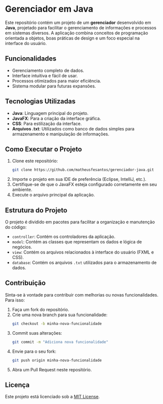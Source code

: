 # Gerenciador em Java

Este repositório contém um projeto de um **gerenciador** desenvolvido em **Java**, projetado para facilitar o gerenciamento de informações e processos em sistemas diversos. A aplicação combina conceitos de programação orientada a objetos, boas práticas de design e um foco especial na interface do usuário.

## Funcionalidades

- Gerenciamento completo de dados.
- Interface intuitiva e fácil de usar.
- Processos otimizados para maior eficiência.
- Sistema modular para futuras expansões.

## Tecnologias Utilizadas

- **Java**: Linguagem principal do projeto.
- **JavaFX**: Para a criação da interface gráfica.
- **CSS**: Para estilização da interface.
- **Arquivos .txt**: Utilizados como banco de dados simples para armazenamento e manipulação de informações.

## Como Executar o Projeto

1. Clone este repositório:
   ```bash
   git clone https://github.com/matheusfesantos/gerenciador-java.git
   ```
2. Importe o projeto em sua IDE de preferência (Eclipse, IntelliJ, etc.).
3. Certifique-se de que o JavaFX esteja configurado corretamente em seu ambiente.
4. Execute o arquivo principal da aplicação.

## Estrutura do Projeto

O projeto é dividido em pacotes para facilitar a organização e manutenção do código:

- `controller`: Contém os controladores da aplicação.
- `model`: Contém as classes que representam os dados e lógica de negócios.
- `view`: Contém os arquivos relacionados à interface do usuário (FXML e CSS).
- `database`: Contém os arquivos `.txt` utilizados para o armazenamento de dados.

## Contribuição

Sinta-se à vontade para contribuir com melhorias ou novas funcionalidades. Para isso:

1. Faça um fork do repositório.
2. Crie uma nova branch para sua funcionalidade:
   ```bash
   git checkout -b minha-nova-funcionalidade
   ```
3. Commit suas alterações:
   ```bash
   git commit -m "Adiciona nova funcionalidade"
   ```
4. Envie para o seu fork:
   ```bash
   git push origin minha-nova-funcionalidade
   ```
5. Abra um Pull Request neste repositório.

## Licença

Este projeto está licenciado sob a [MIT License](LICENSE).


